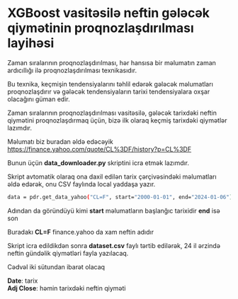 #  XGBoost vasitəsilə neftin gələcək qiymətinin proqnozlaşdırılması layihəsi 

Zaman sıralarının proqnozlaşdırılması, hər hansısa bir məlumatın zaman ardıcıllığı ilə proqnozlaşdırılması texnikasıdır. 

Bu texnika, keçmişin tendensiyalarını təhlil edərək gələcək məlumatları proqnozlaşdırır və gələcək tendensiyaların tarixi tendensiyalara oxşar olacağını güman edir.

Zaman sıralarının proqnozlaşdırılması vasitəsilə, gələcək tarixdəki neftin qiymətini proqnozlaşdırmaq üçün, bizə ilk olaraq keçmiş tarixdəki qiymətlər lazımdır.

Məlumatı biz buradan əldə edəcəyik https://finance.yahoo.com/quote/CL%3DF/history?p=CL%3DF

Bunun üçün **data_downloader.py** skriptini icra etmək lazımdır.

Skript avtomatik olaraq ona daxil edilən tarix çərçivəsindəki məlumatları əldə edərək, onu CSV faylında local yaddaşa yazır.


```bash
data = pdr.get_data_yahoo("CL=F", start="2000-01-01", end="2024-01-06")
```
Adından da göründüyü kimi **start** məlumatların başlanğıc tarixidir **end** isə son

Buradakı **CL=F** finance.yahoo da xam neftin adıdır

Skript icra edildikdən sonra **dataset.csv** faylı tərtib edilərək, 24 il ərzində neftin gündəlik qiymətləri fayla yazılacaq.

Cədvəl iki sütundan ibarət olacaq

**Date**: tarix<br>
**Adj Close**: həmin tarixdəki neftin qiyməti
 
